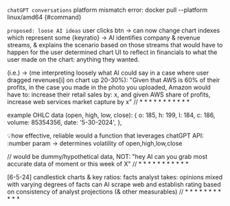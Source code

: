 `chatGPT conversations`
platform mismatch error:
docker pull --platform linux/amd64 {#command}

`proposed: loose AI ideas`
user clicks btn -> can now change chart indexes which represent some {keyratio} -> 
AI identifies company & revenue streams, & explains the scenario based on those streams that would have to happen
for the user determined chart UI to reflect in financials to what the user made on the chart: anything they wanted.

(i.e.) -> (me interpreting loosely what AI could say in a case where user dragged revenues[i] on chart up 20-30%):
"Given that AWS is 60% of their profits, in the case you made in the photo you uploaded, Amazon would have to:
increase their retail sales by: x, and given AWS share of profits, increase web services market capture by x"
// * * * * * * * * * * *

example OHLC data (open, high, low, close):
{ o: 185, h: 199, l: 184, c: 186, volume: 85354356, date: '5-30-2024', },

💡how effective, reliable would a function that leverages chatGPT API:
:number param -> determines volatility of open,high,low,close

// would be dummy/hypothetical data, NOT: "hey AI can you grab most accurate data of moment or this week of X"
// * * * * * * * * * * *

[6-5-24]
candlestick charts & key ratios: facts
analyst takes: opinions mixed with varying degrees of facts
can AI scrape web and establish rating based on consistency of analyst projections (& other measurables)
// * * * * * * * * * * *
